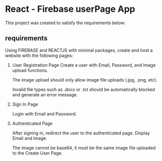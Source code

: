 # React - Firebase userPage App

This project was created to satisfy the requirements below:

## requirements

Using FIREBASE and REACTJS with minimal packages, create and host a website with the following pages:

1. User Registration Page
   Create a user with Email, Password, and Image upload functions.

   The image upload should only allow image file uploads (.jpg, .png, etc).

   Invalid file types such as .docx or .txt should be automatically blocked and generate an error message.

2. Sign In Page

   Login with Email and Password.

3. Authenticated Page

   After signing in, redirect the user to the authenticated page. Display Email and Image.

   The image cannot be base64, it must be the same image file uploaded to the Create User Page.
